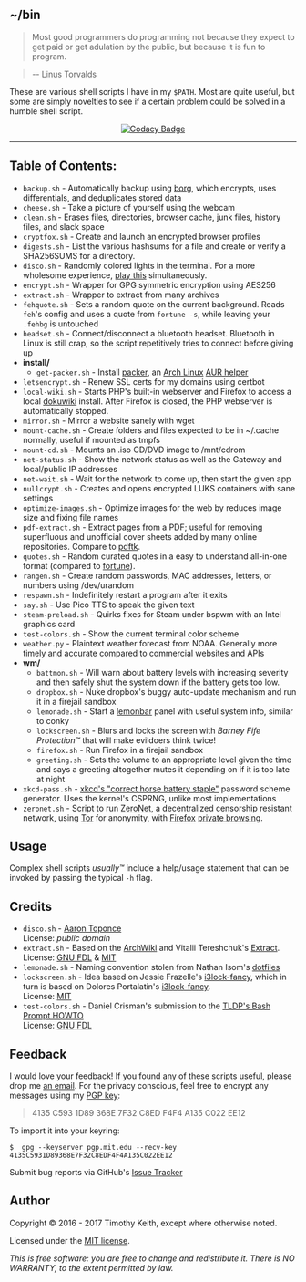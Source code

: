 ## ~/bin

> Most good programmers do programming not because they expect to get paid or
get adulation by the public, but because it is fun to program.

> -- Linus Torvalds


These are various shell scripts I have in my `$PATH`. Most are quite useful, but
some are simply novelties to see if a certain problem could be solved in a
humble shell script.

<p align="center">
    <a href="https://www.codacy.com/app/timothykeith/bin">
        <img alt="Codacy Badge" src="https://api.codacy.com/project/badge/Grade/a2be672889a848609315c6173ebd7766">
    </a>
</p>

---

## Table of Contents:

* `backup.sh` - Automatically backup using [borg](https://borgbackup.readthedocs.io/en/stable/),
   which encrypts, uses differentials, and deduplicates stored data
* `cheese.sh` - Take a picture of yourself using the webcam
* `clean.sh` - Erases files, directories, browser cache, junk files, history 
   files, and slack space
* `cryptfox.sh` - Create and launch an encrypted browser profiles
* `digests.sh` - List the various hashsums for a file and create or verify a
   SHA256SUMS for a directory.
* `disco.sh` - Randomly colored lights in the terminal. For a more wholesome
   experience, [play this](https://www.youtube.com/watch?v=A_sY2rjxq6M)
   simultaneously.
* `encrypt.sh` - Wrapper for GPG symmetric encryption using AES256
* `extract.sh` - Wrapper to extract from many archives
* `fehquote.sh` - Sets a random quote on the current background. Reads `feh`'s
   config and uses a quote from `fortune -s`, while leaving your `.fehbg` is
   untouched
* `headset.sh` - Connect/disconnect a bluetooth headset. Bluetooth in Linux is
   still crap, so the script repetitively tries to connect before giving up
* **install/**
    * `get-packer.sh` - Install [packer](https://aur.archlinux.org/packages/packer/),
       an [Arch Linux](https://www.archlinux.org/) [AUR helper](https://wiki.archlinux.org/index.php/AUR_helpers)
* `letsencrypt.sh` - Renew SSL certs for my domains using certbot
* `local-wiki.sh` - Starts PHP's built-in webserver and Firefox to access 
   a local [dokuwiki](https://www.dokuwiki.org) install. After Firefox is 
   closed, the PHP webserver is automatically stopped.
* `mirror.sh` - Mirror a website sanely with wget
* `mount-cache.sh` - Create folders and files expected to be in ~/.cache normally,
   useful if mounted as tmpfs
* `mount-cd.sh` - Mounts an .iso CD/DVD image to /mnt/cdrom
* `net-status.sh` - Show the network status as well as the Gateway and local/public
   IP addresses
* `net-wait.sh` - Wait for the network to come up, then start the given app
* `nullcrypt.sh` - Creates and opens encrypted LUKS containers with sane settings
* `optimize-images.sh` - Optimize images for the web by reduces image size and fixing
   file names
* `pdf-extract.sh` - Extract pages from a PDF; useful for removing superfluous and
   unofficial cover sheets added by many online repositories. Compare to
   [pdftk](https://linux.die.net/man/1/pdftk).
* `quotes.sh` - Random curated quotes in a easy to understand all-in-one format 
   (compared to [fortune](https://en.wikipedia.org/wiki/Fortune_%28Unix%29)).
* `rangen.sh` - Create random passwords, MAC addresses, letters, or numbers 
   using /dev/urandom
* `respawn.sh` - Indefinitely restart a program after it exits
* `say.sh` - Use Pico TTS to speak the given text
* `steam-preload.sh` - Quirks fixes for Steam under bspwm with an Intel graphics
   card
* `test-colors.sh` - Show the current terminal color scheme
* `weather.py` - Plaintext weather forecast from NOAA. Generally more timely and
   accurate compared to commercial websites and APIs
* **wm/**
    * `battmon.sh` - Will warn about battery levels with increasing severity and
       then safely shut the system down if the battery gets too low.
    * `dropbox.sh` - Nuke dropbox's buggy auto-update mechanism and run it in a
       firejail sandbox
    * `lemonade.sh` - Start a [lemonbar](https://github.com/LemonBoy/bar) panel
       with useful system info, similar to conky
    * `lockscreen.sh` - Blurs and locks the screen with *Barney Fife
       Protection&trade;*
       that will make evildoers think twice!
    * `firefox.sh` - Run Firefox in a firejail sandbox
    * `greeting.sh` - Sets the volume to an appropriate level given the time and
       says a greeting
       altogether mutes it depending on if it is too late at night
* `xkcd-pass.sh` - [xkcd's "correct horse battery staple"](https://xkcd.com/936/)
   password scheme generator. Uses the kernel's CSPRNG, unlike most
   implementations
* `zeronet.sh` - Script to run [ZeroNet](https://zeronet.io/), a decentralized
   censorship resistant network, using [Tor](https://www.torproject.org/) for
   anonymity, with [Firefox](https://www.mozilla.org/en-US/firefox/new/) 
   [private browsing](https://support.mozilla.org/t5/Protect-your-privacy/Private-Browsing-Use-Firefox-without-saving-history/ta-p/4473).


## Usage
Complex shell scripts *usually&trade;* include a help/usage statement that can
be invoked by passing the typical `-h` flag.


## Credits

* `disco.sh` - [Aaron Toponce](https://pthree.org/2016/01/21/using-your-monitors-as-a-cryptographically-secure-pseudorandom-number-generator/)  
  License: *public domain*
* `extract.sh` - Based on the [ArchWiki](https://wiki.archlinux.org/index.php/Bash/Functions#Extract)
  and Vitalii Tereshchuk's [Extract](https://github.com/xvoland/Extract).  
  License: [GNU FDL](https://www.gnu.org/copyleft/fdl.html) & [MIT](https://opensource.org/licenses/MIT)
* `lemonade.sh` - Naming convention stolen from Nathan Isom's [dotfiles](https://github.com/neeasade/dotfiles)
* `lockscreen.sh` - Idea based on Jessie Frazelle's [i3lock-fancy](https://github.com/jessfraz/dotfiles/blob/master/bin/fancy-i3lock),
which in turn is based on Dolores Portalatin's [i3lock-fancy](https://github.com/meskarune/i3lock-fancy).  
License: [MIT](https://opensource.org/licenses/MIT)
* `test-colors.sh` - Daniel Crisman's submission to the [TLDP's Bash Prompt HOWTO](http://tldp.org/HOWTO/Bash-Prompt-HOWTO/x329.html)  
  License: [GNU FDL](https://www.gnu.org/copyleft/fdl.html)


## Feedback
I would love your feedback! If you found any of these scripts useful, please
drop me [an email](mailto:timothykeith@gmail.com). For the privacy conscious,
feel free to encrypt any messages using my [PGP key](http://pgp.mit.edu/pks/lookup?op=vindex&fingerprint=on&search=0xF4F4A135C022EE12):

> 4135 C593 1D89 368E 7F32 C8ED F4F4 A135 C022 EE12

To import it into your keyring:
```console
$  gpg --keyserver pgp.mit.edu --recv-key 4135C5931D89368E7F32C8EDF4F4A135C022EE12
```

Submit bug reports via GitHub's [Issue Tracker](https://github.com/keithieopia/bin/issues)


## Author
Copyright &copy; 2016 - 2017 Timothy Keith, except where otherwise noted.

Licensed under the [MIT license](https://github.com/keithieopia/bin/blob/master/LICENSE).

*This is free software: you are free to change and redistribute it. There is NO
WARRANTY, to the extent permitted by law.*
